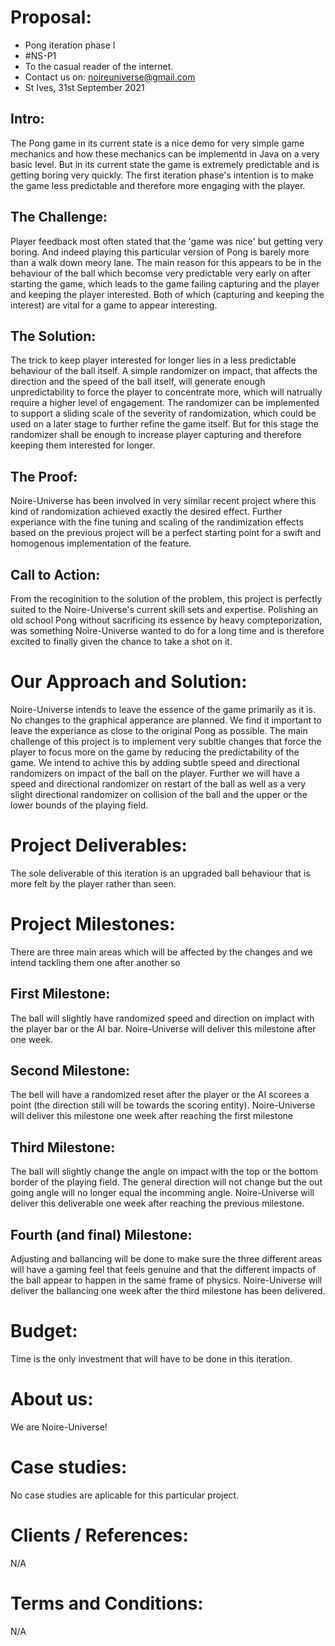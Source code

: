 # Proposal:
- Pong iteration phase I
- #NS-P1
- To the casual reader of the internet.
- Contact us on: noireuniverse@gmail.com
- St Ives, 31st September 2021

## Intro:
The Pong game in its current state is a nice demo for very simple game mechanics and how these mechanics can be implementd in Java on a very basic level. But in its current state the game is extremely predictable and is getting boring very quickly. The first iteration phase's intention is to make the game less predictable and therefore more engaging with the player.

## The Challenge:
Player feedback most often stated that the 'game was nice' but getting very boring. And indeed playing this particular version of Pong is barely more than a walk down meory lane. The main reason for this appears to be in the behaviour of the ball which becomse very predictable very early on after starting the game, which leads to the game failing capturing and the player and keeping the player interested. Both of which (capturing and keeping the interest) are vital for a game to appear interesting.

## The Solution:
The trick to keep player interested for longer lies in a less predictable behaviour of the ball itself. A simple randomizer on impact, that affects the direction and the speed of the ball itself, will generate enough unpredictability to force the player to concentrate more, which will natrually require a higher level of engagement. The randomizer can be implemented to support a sliding scale of the severity of randomization, which could be used on a later stage to further refine the game itself. But for this stage the randomizer shall be enough to increase player capturing and therefore keeping them interested for longer.

## The Proof:
Noire-Universe has been involved in very similar recent project where this kind of randomization achieved exactly the desired effect. Further experiance with the fine tuning and scaling of the randimization effects based on the previous project will be a perfect starting point for a swift and homogenous implementation of the feature.

## Call to Action:
From the recoginition to the solution of the problem, this project is perfectly suited to the Noire-Universe's current skill sets and expertise. Polishing an old school Pong without sacrificing its essence by heavy compteporization, was something Noire-Universe wanted to do for a long time and is therefore excited to finally given the chance to take a shot on it.

# Our Approach and Solution:
Noire-Universe intends to leave the essence of the game primarily as it is. No changes to the graphical apperance are planned. We find it important to leave the experiance as close to the original Pong as possible. The main challenge of this project is to implement very subltle changes that force the player to focus more on the game by reducing the predictability of the game. We intend to achive this by adding subtle speed and directional randomizers on impact of the ball on the player. Further we will have a speed and directional randomizer on restart of the ball as well as a very slight directional randomizer on collision of the ball and the upper or the lower bounds of the playing field.

# Project Deliverables:
The sole deliverable of this iteration is an upgraded ball behaviour that is more felt by the player rather than seen.

# Project Milestones:
There are three main areas which will be affected by the changes and we intend tackling them one after another so
## First Milestone:
The ball will slightly have randomized speed and direction on implact with the player bar or the AI bar. Noire-Universe will deliver this milestone after one week.
## Second Milestone:
The bell will have a randomized reset after the player or the AI scorees a point (the direction still will be towards the scoring entity). Noire-Universe will deliver this milestone one week after reaching the first milestone
## Third Milestone:
The ball will slightly change the angle on impact with the top or the bottom border of the playing field. The general direction will not change but the out going angle will no longer equal the incomming angle. Noire-Universe will deliver this deliverable one week after reaching the previous milestone.
## Fourth (and final) Milestone:
Adjusting and ballancing will be done to make sure the three different areas will have a gaming feel that feels genuine and that the different impacts of the ball appear to happen in the same frame of physics. Noire-Universe will deliver the ballancing one week after the third milestone has been delivered.

# Budget:
Time is the only investment that will have to be done in this iteration.

# About us:
We are Noire-Universe!

# Case studies:
No case studies are aplicable for this particular project.

# Clients / References:
N/A

# Terms and Conditions:
N/A

